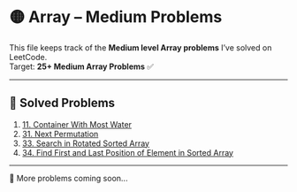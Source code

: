 # 🟡 Array – Medium Problems

This file keeps track of the **Medium level Array problems** I’ve solved on LeetCode.  
Target: **25+ Medium Array Problems** ✅

---

## 📌 Solved Problems

1. [11. Container With Most Water](https://leetcode.com/problems/container-with-most-water)
2. [31. Next Permutation](https://leetcode.com/problems/next-permutation)
3. [33. Search in Rotated Sorted Array](https://leetcode.com/problems/search-in-rotated-sorted-array)
4. [34. Find First and Last Position of Element in Sorted Array](https://leetcode.com/problems/find-first-and-last-position-of-element-in-sorted-array)

---

🚀 More problems coming soon...

